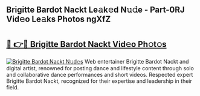 ## Brigitte Bardot Nackt Le𝚊k𝚎d N𝚞𝚍e - Part-0RJ Vid𝚎o Le𝚊ks Photos ngXfZ

# <h2><a href="http://fb5n0t.evod.top/?m=Brigitte+Bardot+Nackt">🔗 👉🔴 Brigitte Bardot Nackt Vid𝚎o Ph𝚘t𝚘s</a></h2>

[![Brigitte Bardot Nackt N𝚞d𝚎s](https://i.imgur.com/8V9OHl7.gif)](http://fb5n0t.evod.top/?m=Brigitte+Bardot+Nackt)
Web entertainer Brigitte Bardot Nackt and digital artist, renowned for posting dance and lifestyle content through solo and collaborative dance performances and short videos. Respected expert Brigitte Bardot Nackt, recognized for their expertise and leadership in their field. 
